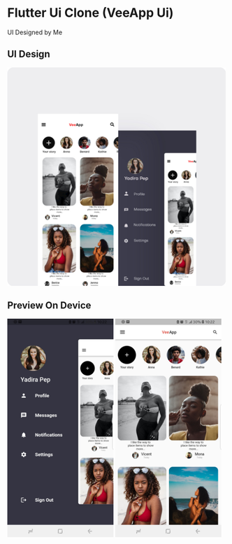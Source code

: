 # Flutter Ui Clone (VeeApp Ui)

UI Designed by Me

## UI Design

<img src="images/Screens/Veeapp.jpeg" height="500em" />

## Preview On Device

<img src="images/Screens/Screenshot2.jpg" height="500em" /> <img src="images/Screens/Screenshot1.jpg" height="500em" />
